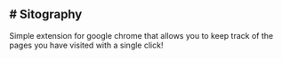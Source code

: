 # Sitography
---

Simple extension for google chrome that allows you to keep track of the pages you have visited with a single click!
